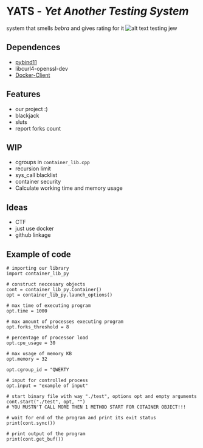 # **YATS** - _Yet Another Testing System_

system that smells *bebra* and gives rating for it
![alt text](https://media.istockphoto.com/id/182203609/ru/%D1%84%D0%BE%D1%82%D0%BE/%D0%BF%D0%B0%D0%BB%D0%B5%D1%86-%D0%B2%D0%B2%D0%B5%D1%80%D1%85.jpg?s=1024x1024&w=is&k=20&c=f1IwGeHj3E52Cmif8WhdDxL2qcnGGaJvQARQ43RiMIo=) testing jew 

## Dependences
- [pybind11](https://github.com/pybind/pybind11)
- libcurl4-openssl-dev
- [Docker-Client](https://github.com/piotr-maker/DockerClient/tree/8af68f7b5d2283f766b3c2e8161ae423ec105aa3)

## Features
- our project :)
- blackjack
- sluts
- report forks count
  
## WIP
- cgroups in ```container_lib.cpp```
- recursion limit
- sys_call blacklist
- container security
- Calculate working time and memory usage

## Ideas
- CTF
- just use docker
- github linkage

## Example of code
```
# importing our library
import container_lib_py

# construct neccesary objects
cont = container_lib_py.Container()
opt = container_lib_py.launch_options()

# max time of executing program
opt.time = 1000

# max amount of processes executing program
opt.forks_threshold = 8

# percentage of processor load
opt.cpu_usage = 30

# max usage of memory KB
opt.memory = 32

opt.cgroup_id = "QWERTY

# input for controlled process
opt.input = "example of input"

# start binary file with way "./test", options opt and empty arguments
cont.start("./test", opt, "")
# YOU MUSTN'T CALL MORE THEN 1 METHOD START FOR COTAINER OBJECT!!!

# wait for end of the program and print its exit status
print(cont.sync())

# print output of the program
print(cont.get_buf())
```

